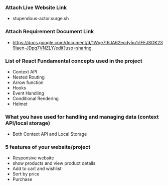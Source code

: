 ### Attach Live Website Link
- stupendous-actor.surge.sh

### Attach Requirement Document Link
- https://docs.google.com/document/d/1Wqe7t6JA62ecdy5u1rIFEJSOK239Iaen-JDpq7VNZLY/edit?usp=sharing

### List of React Fundamental concepts used in the project
- Context API
- Nested Routing
- Arrow function
- Hooks
- Event Handling
- Conditional Rendering
- Helmet

### What you have used for handling and managing data (context API/local storage)
- Both Context API and Local Storage


### 5 features of your website/project
- Responsive website
- show products and view product details
- Add to cart and wishlist
- Sort by price
- Purchase
